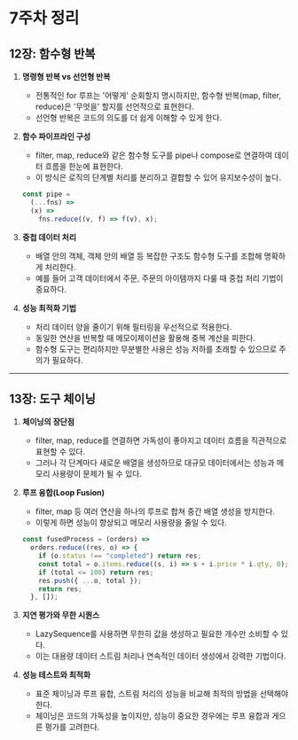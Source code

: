# 7주차 정리

## 12장: 함수형 반복

1. **명령형 반복 vs 선언형 반복**
   - 전통적인 for 루프는 '어떻게' 순회할지 명시하지만, 함수형 반복(map, filter, reduce)은 '무엇을' 할지를 선언적으로 표현한다.
   - 선언형 반복은 코드의 의도를 더 쉽게 이해할 수 있게 한다.
2. **함수 파이프라인 구성**

   - filter, map, reduce와 같은 함수형 도구를 pipe나 compose로 연결하여 데이터 흐름을 한눈에 표현한다.
   - 이 방식은 로직의 단계별 처리를 분리하고 결합할 수 있어 유지보수성이 높다.

   ```jsx
   const pipe =
     (...fns) =>
     (x) =>
       fns.reduce((v, f) => f(v), x);
   ```

3. **중첩 데이터 처리**
   - 배열 안의 객체, 객체 안의 배열 등 복잡한 구조도 함수형 도구를 조합해 명확하게 처리한다.
   - 예를 들어 고객 데이터에서 주문, 주문의 아이템까지 다룰 때 중첩 처리 기법이 중요하다.
4. **성능 최적화 기법**
   - 처리 데이터 양을 줄이기 위해 필터링을 우선적으로 적용한다.
   - 동일한 연산을 반복할 때 메모이제이션을 활용해 중복 계산을 피한다.
   - 함수형 도구는 편리하지만 무분별한 사용은 성능 저하를 초래할 수 있으므로 주의가 필요하다.

---

## 13장: 도구 체이닝

1. **체이닝의 장단점**
   - filter, map, reduce를 연결하면 가독성이 좋아지고 데이터 흐름을 직관적으로 표현할 수 있다.
   - 그러나 각 단계마다 새로운 배열을 생성하므로 대규모 데이터에서는 성능과 메모리 사용량이 문제가 될 수 있다.
2. **루프 융합(Loop Fusion)**

   - filter, map 등 여러 연산을 하나의 루프로 합쳐 중간 배열 생성을 방지한다.
   - 이렇게 하면 성능이 향상되고 메모리 사용량을 줄일 수 있다.

   ```jsx
   const fusedProcess = (orders) =>
     orders.reduce((res, o) => {
       if (o.status !== "completed") return res;
       const total = o.items.reduce((s, i) => s + i.price * i.qty, 0);
       if (total <= 100) return res;
       res.push({ ...o, total });
       return res;
     }, []);
   ```

3. **지연 평가와 무한 시퀀스**
   - LazySequence를 사용하면 무한히 값을 생성하고 필요한 개수만 소비할 수 있다.
   - 이는 대용량 데이터 스트림 처리나 연속적인 데이터 생성에서 강력한 기법이다.
4. **성능 테스트와 최적화**
   - 표준 체이닝과 루프 융합, 스트림 처리의 성능을 비교해 최적의 방법을 선택해야 한다.
   - 체이닝은 코드의 가독성을 높이지만, 성능이 중요한 경우에는 루프 융합과 게으른 평가를 고려한다.
